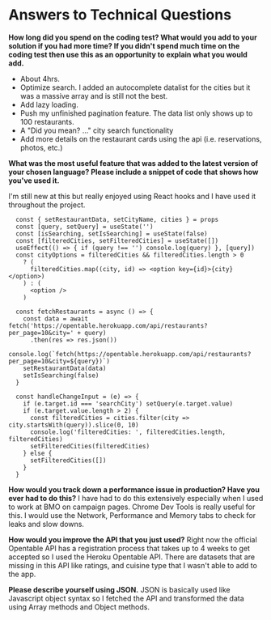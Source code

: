 # Answers to Technical Questions

**How long did you spend on the coding test? What would you add to your solution if you had more time? If you didn't spend much time on the coding test then use this as an opportunity to explain what you would add.**
- About 4hrs. 
- Optimize search. I added an autocomplete datalist for the cities but it was a massive array and is still not the best.
- Add lazy loading.
- Push my unfinished pagination feature. The data list only shows up to 100 restaurants.
- A "Did you mean? ..." city search functionality
- Add more details on the restaurant cards using the api (i.e. reservations, photos, etc.)

**What was the most useful feature that was added to the latest version of your chosen language? Please include a snippet of code that shows how you've used it.**

I'm still new at this but really enjoyed using React hooks and I have used it throughout the project.

```
  const { setRestaurantData, setCityName, cities } = props
  const [query, setQuery] = useState('')
  const [isSearching, setIsSearching] = useState(false)
  const [filteredCities, setFilteredCities] = useState([])
  useEffect(() => { if (query !== '') console.log(query) }, [query])
  const cityOptions = filteredCities && filteredCities.length > 0
    ? (
      filteredCities.map((city, id) => <option key={id}>{city}</option>)
    ) : (
      <option />
    )

  const fetchRestaurants = async () => {
    const data = await fetch('https://opentable.herokuapp.com/api/restaurants?per_page=10&city=' + query)
      .then(res => res.json())
    console.log(`fetch(https://opentable.herokuapp.com/api/restaurants?per_page=10&city=${query})`)
    setRestaurantData(data)
    setIsSearching(false)
  }

  const handleChangeInput = (e) => {
    if (e.target.id === 'searchCity') setQuery(e.target.value)
    if (e.target.value.length > 2) {
      const filteredCities = cities.filter(city => city.startsWith(query)).slice(0, 10)
      console.log('filteredCities: ', filteredCities.length, filteredCities)
      setFilteredCities(filteredCities)
    } else {
      setFilteredCities([])
    }
  }
```
**How would you track down a performance issue in production? Have you ever had to do this?**
I have had to do this extensively especially when I used to work at BMO on campaign pages. Chrome Dev Tools is really useful for this. I would use the Network, Performance and Memory tabs to check for leaks and slow downs.

**How would you improve the API that you just used?**
Right now the official Opentable API has a registration process that takes up to 4 weeks to get accepted so I used the Heroku Opentable API. There are datasets that are missing in this API like ratings, and cuisine type that I wasn't able to add to the app.

**Please describe yourself using JSON.**
JSON is basically used like Javascript object syntax so I fetched the API and transformed the data using Array methods and Object methods.